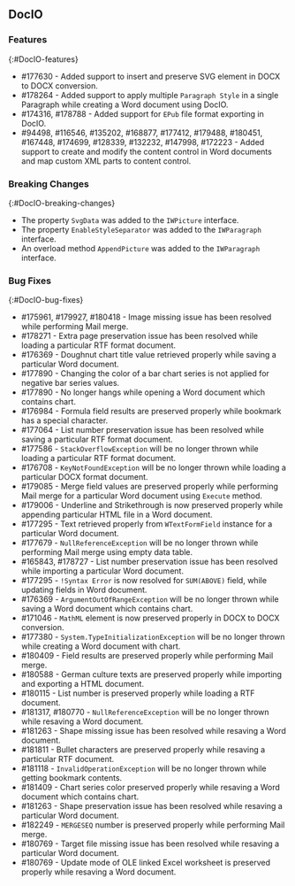 ## DocIO

### Features
{:#DocIO-features}
* \#177630 - Added support to insert and preserve SVG element in DOCX to DOCX conversion.
* \#178264 - Added support to apply multiple `Paragraph Style` in a single Paragraph while creating a Word document using DocIO.
* \#174316, \#178788 - Added support for `EPub` file format exporting in DocIO.
* \#94498, \#116546, \#135202, \#168877, \#177412, \#179488, \#180451, \#167448, \#174699, \#128339, \#132232, \#147998, \#172223 - Added support to create and modify the content control in Word documents and map custom XML parts to content control. 

### Breaking Changes
{:#DocIO-breaking-changes}
* The property `SvgData` was added to the `IWPicture` interface.
* The property `EnableStyleSeparator` was added to the `IWParagraph` interface.
* An overload method `AppendPicture` was added to the `IWParagraph` interface.

### Bug Fixes
{:#DocIO-bug-fixes}

* \#175961, \#179927, \#180418 - Image missing issue has been resolved while performing Mail merge.
* \#178271 - Extra page preservation issue has been resolved while loading a particular RTF format document.
* \#176369 - Doughnut chart title value retrieved properly while saving a particular Word document.
* \#177890 - Changing the color of a bar chart series is not applied for negative bar series values. 
* \#177890 - No longer hangs while opening a Word document which contains chart.
* \#176984 - Formula field results are preserved properly while bookmark has a special character.
* \#177064 - List number preservation issue has been resolved while saving a particular RTF format document.
* \#177586 - `StackOverflowException` will be no longer thrown while loading a particular RTF format document.
* \#176708 - `KeyNotFoundException` will be no longer thrown while loading a particular DOCX format document.
* \#179085 - Merge field values are preserved properly while performing Mail merge for a particular Word document using `Execute` method.
* \#179006 - Underline and Strikethrough is now preserved properly while appending particular HTML file in a Word document.
* \#177295 - Text retrieved properly from `WTextFormField` instance for a particular Word document.
* \#177679 - `NullReferenceException` will be no longer thrown while performing Mail merge using empty data table.
* \#165843, \#178727 - List number preservation issue has been resolved while importing a particular Word document.
* \#177295 - `!Syntax Error` is now resolved for `SUM(ABOVE)` field, while updating fields in Word document. 
* \#176369 - `ArgumentOutOfRangeException` will be no longer thrown while saving a Word document which contains chart.
* \#171046 - `MathML` element is now preserved properly in DOCX to DOCX conversion.
* \#177380 - `System.TypeInitializationException` will be no longer thrown while creating a Word document with chart.
* \#180409 - Field results are preserved properly while performing Mail merge.
* \#180588 - German culture texts are preserved properly while importing and exporting a HTML document.
* \#180115 - List number is preserved properly while loading a RTF document.
* \#181317, \#180770 - `NullReferenceException` will be no longer thrown while resaving a Word document.
* \#181263 - Shape missing issue has been resolved while resaving a Word document.
* \#181811 - Bullet characters are preserved properly while resaving a particular RTF document.
* \#181118 - `InvalidOperationException` will be no longer thrown while getting bookmark contents.
* \#181409 - Chart series color preserved properly while resaving a Word document which contains chart.
* \#181263 - Shape preservation issue has been resolved while resaving a particular Word document.
* \#182249 - `MERGESEQ` number is preserved properly while performing Mail merge.
* \#180769 - Target file missing issue has been resolved while resaving a particular Word document.
* \#180769 - Update mode of OLE linked Excel worksheet is preserved properly while resaving a Word document.